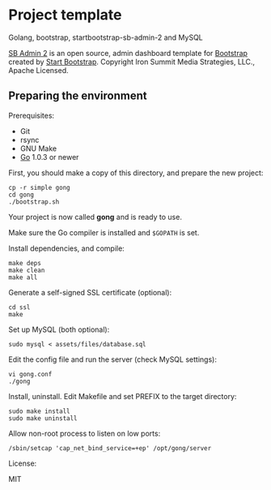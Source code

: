 # Project template

Golang, bootstrap, startbootstrap-sb-admin-2 and MySQL

[SB Admin 2](http://startbootstrap.com/template-overviews/sb-admin-2/) is an open source, admin dashboard template for [Bootstrap](http://getbootstrap.com/) created by [Start Bootstrap](http://startbootstrap.com/). Copyright Iron Summit Media Strategies, LLC., Apache Licensed.

## Preparing the environment

Prerequisites:

- Git
- rsync
- GNU Make
- [Go](http://golang.org) 1.0.3 or newer

First, you should make a copy of this directory, and prepare the new project:

	cp -r simple gong
	cd gong
	./bootstrap.sh

Your project is now called **gong** and is ready to use.

Make sure the Go compiler is installed and `$GOPATH` is set.

Install dependencies, and compile:

	make deps
	make clean
	make all

Generate a self-signed SSL certificate (optional):

	cd ssl
	make

Set up MySQL (both optional):

	sudo mysql < assets/files/database.sql

Edit the config file and run the server (check MySQL settings):

	vi gong.conf
	./gong

Install, uninstall. Edit Makefile and set PREFIX to the target directory:

	sudo make install
	sudo make uninstall

Allow non-root process to listen on low ports:

	/sbin/setcap 'cap_net_bind_service=+ep' /opt/gong/server

License:

MIT 
